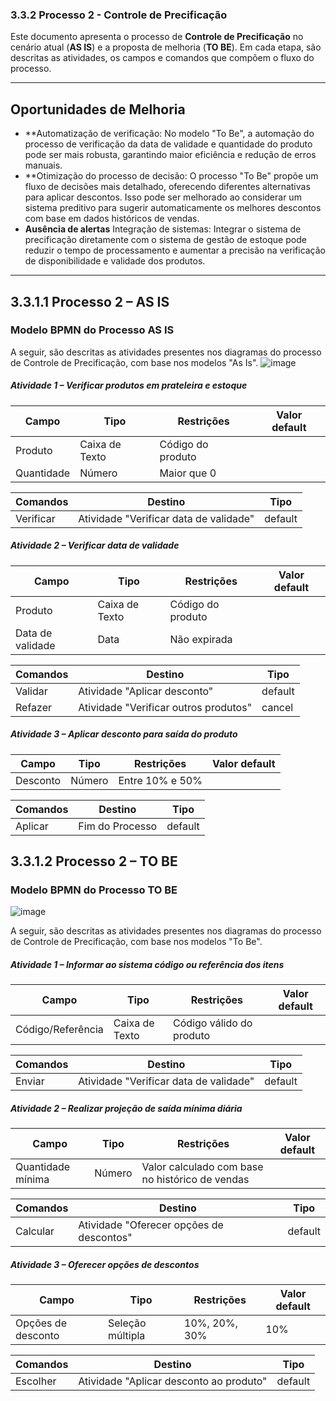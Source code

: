### 3.3.2 Processo 2 - Controle de Precificação
 
Este documento apresenta o processo de **Controle de Precificação** no cenário atual (**AS IS**) e a proposta de melhoria (**TO BE**). Em cada etapa, são descritas as atividades, os campos e comandos que compõem o fluxo do processo.

---

## Oportunidades de Melhoria

- **Automatização de verificação: No modelo "To Be", a automação do processo de verificação da data de validade e quantidade do produto pode ser mais robusta, garantindo maior eficiência e redução de erros manuais.
- **Otimização do processo de decisão: O processo "To Be" propõe um fluxo de decisões mais detalhado, oferecendo diferentes alternativas para aplicar descontos. Isso pode ser melhorado ao considerar um sistema preditivo para sugerir automaticamente os melhores descontos com base em dados históricos de vendas.
- **Ausência de alertas** Integração de sistemas: Integrar o sistema de precificação diretamente com o sistema de gestão de estoque pode reduzir o tempo de processamento e aumentar a precisão na verificação de disponibilidade e validade dos produtos.

---

## 3.3.1.1 Processo 2 – AS IS

### Modelo BPMN do Processo AS IS

A seguir, são descritas as atividades presentes nos diagramas do processo de Controle de Precificação, com base nos modelos "As Is".
![image](./images/processes/controle-precificacao-as-is.jpg)


##### **Atividade 1 – Verificar produtos em prateleira e estoque**

| **Campo**       | **Tipo**         | **Restrições** | **Valor default** |
| ---             | ---              | ---            | ---               |
| Produto         | Caixa de Texto   | Código do produto |                   |
| Quantidade      | Número           | Maior que 0     |                   |

| **Comandos**         |  **Destino**                   | **Tipo** |
| ---                  | ---                            | ---               |
| Verificar            | Atividade "Verificar data de validade" | default           |

##### **Atividade 2 – Verificar data de validade**

| **Campo**       | **Tipo**         | **Restrições** | **Valor default** |
| ---             | ---              | ---            | ---               |
| Produto         | Caixa de Texto   | Código do produto |                   |
| Data de validade | Data             | Não expirada   |                   |

| **Comandos**         |  **Destino**                   | **Tipo** |
| ---                  | ---                            | ---               |
| Validar             | Atividade "Aplicar desconto"    | default           |
| Refazer             | Atividade "Verificar outros produtos" | cancel |

##### **Atividade 3 – Aplicar desconto para saída do produto**

| **Campo**       | **Tipo**         | **Restrições** | **Valor default** |
| ---             | ---              | ---            | ---               |
| Desconto        | Número           | Entre 10% e 50% |                   |

| **Comandos**         |  **Destino**                   | **Tipo** |
| ---                  | ---                            | ---               |
| Aplicar             | Fim do Processo                 | default           |

## 3.3.1.2 Processo 2 – TO BE

### Modelo BPMN do Processo TO BE
![image](./images/processes/controle-precificacao-to-be.jpg)


A seguir, são descritas as atividades presentes nos diagramas do processo de Controle de Precificação, com base nos modelos "To Be".

##### **Atividade 1 – Informar ao sistema código ou referência dos itens**

| **Campo**       | **Tipo**         | **Restrições** | **Valor default** |
| ---             | ---              | ---            | ---               |
| Código/Referência | Caixa de Texto   | Código válido do produto |                   |

| **Comandos**         |  **Destino**                   | **Tipo** |
| ---                  | ---                            | ---               |
| Enviar               | Atividade "Verificar data de validade" | default           |

##### **Atividade 2 – Realizar projeção de saída mínima diária**

| **Campo**       | **Tipo**         | **Restrições** | **Valor default** |
| ---             | ---              | ---            | ---               |
| Quantidade mínima | Número           | Valor calculado com base no histórico de vendas |                   |

| **Comandos**         |  **Destino**                   | **Tipo** |
| ---                  | ---                            | ---               |
| Calcular             | Atividade "Oferecer opções de descontos" | default           |

##### **Atividade 3 – Oferecer opções de descontos**

| **Campo**       | **Tipo**         | **Restrições** | **Valor default** |
| ---             | ---              | ---            | ---               |
| Opções de desconto | Seleção múltipla | 10%, 20%, 30%  | 10%               |

| **Comandos**         |  **Destino**                   | **Tipo** |
| ---                  | ---                            | ---               |
| Escolher             | Atividade "Aplicar desconto ao produto" | default           |